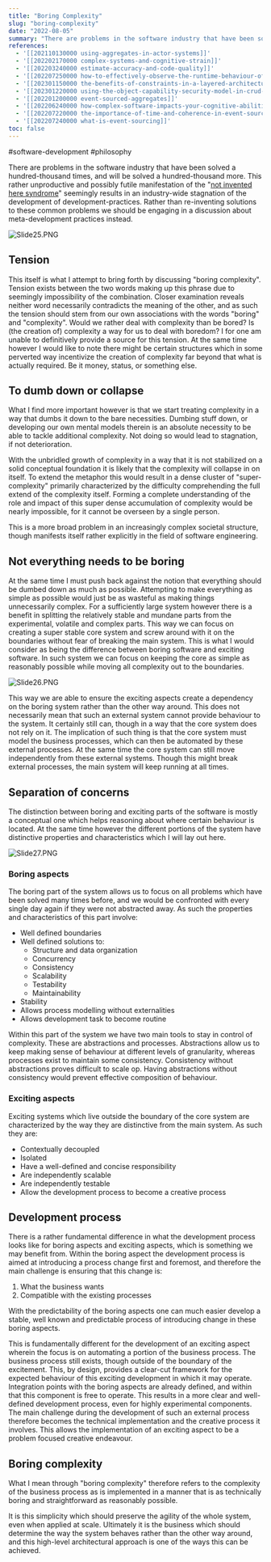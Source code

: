 ```yaml
---
title: "Boring Complexity"
slug: "boring-complexity"
date: "2022-08-05"
summary: "There are problems in the software industry that have been solved a hundred-thousand times, and will be solved a hundred-thousand more. Rather than re-inventing solutions to these common problems we should be engaging in a discussion about meta-development practices instead."
references: 
  - '[[202110130000 using-aggregates-in-actor-systems]]'
  - '[[202202170000 complex-systems-and-cognitive-strain]]'
  - '[[202203240000 estimate-accuracy-and-code-quality]]'
  - '[[202207250000 how-to-effectively-observe-the-runtime-behaviour-of-your-core-domain]]'
  - '[[202301150000 the-benefits-of-constraints-in-a-layered-architecture]]'
  - '[[202301220000 using-the-object-capability-security-model-in-crud-applications]]'
  - '[[202201200000 event-sourced-aggregates]]'
  - '[[202206240000 how-complex-software-impacts-your-cognitive-abilities]]'
  - '[[202207220000 the-importance-of-time-and-coherence-in-event-sourced-systems]]'
  - '[[202207240000 what-is-event-sourcing]]'
toc: false
---
```


#software-development #philosophy

There are problems in the software industry that have been solved a hundred-thousand times, and will be solved a hundred-thousand more. This rather unproductive and possibly futile manifestation of the "[not invented here syndrome](https://en.wikipedia.org/wiki/Not_invented_here)" seemingly results in an industry-wide stagnation of the development of development-practices. Rather than re-inventing solutions to these common problems we should be engaging in a discussion about meta-development practices instead.

![Slide25.PNG](/uploads/Slide25_4adbfb8ee1.PNG)

## Tension
This itself is what I attempt to bring forth by discussing "boring complexity". Tension exists between the two words making up this phrase due to seemingly impossibility of the combination. Closer examination reveals neither word necessarily contradicts the meaning of the other, and as such the tension should stem from our own associations with the words "boring" and "complexity". Would we rather deal with complexity than be bored? Is (the creation of) complexity a way for us to deal with boredom? I for one am unable to definitively provide a source for this tension. At the same time however I would like to note there might be certain structures which in some perverted way incentivize the creation of complexity far beyond that what is actually required. Be it money, status, or something else.

## To dumb down or collapse
What I find more important however is that we start treating complexity in a way that dumbs it down to the bare necessities. Dumbing stuff down, or developing our own mental models therein is an absolute necessity to be able to tackle additional complexity. Not doing so would lead to stagnation, if not deterioration.

With the unbridled growth of complexity in a way that it is not stabilized on a solid conceptual foundation it is likely that the complexity will collapse in on itself. To extend the metaphor this would result in a dense cluster of "super-complexity" primarily characterized by the difficulty comprehending the full extend of the complexity itself. Forming a complete understanding of the role and impact of this super dense accumulation of complexity would be nearly impossible, for it cannot be overseen by a single person.

This is a more broad problem in an increasingly complex societal structure, though manifests itself rather explicitly in the field of software engineering.

## Not everything needs to be boring
At the same time I must push back against the notion that everything should be dumbed down as much as possible. Attempting to make everything as simple as possible would just be as wasteful as making things unnecessarily complex. For a sufficiently large system however there is a benefit in splitting the relatively stable and mundane parts from the experimental, volatile and complex parts. This way we can focus on creating a super stable core system and screw around with it on the boundaries without fear of breaking the main system. This is what I would consider as being the difference between boring software and exciting software. In such system we can focus on keeping the core as simple as reasonably possible while moving all complexity out to the boundaries.

![Slide26.PNG](/uploads/Slide26_52e1aa0061.PNG)

This way we are able to ensure the exciting aspects create a dependency on the boring system rather than the other way around. This does not necessarily mean that such an external system cannot provide behaviour to the system. It certainly still can, though in a way that the core system does not rely on it. The implication of such thing is that the core system must model the business processes, which can then be automated by these external processes. At the same time the core system can still move independently from these external systems. Though this might break external processes, the main system will keep running at all times.

## Separation of concerns
The distinction between boring and exciting parts of the software is mostly a conceptual one which helps reasoning about where certain behaviour is located. At the same time however the different portions of the system have distinctive properties and characteristics which I will lay out here.

![Slide27.PNG](/uploads/Slide27_0465b46925.PNG)

### Boring aspects
The boring part of the system allows us to focus on all problems which have been solved many times before, and we would be confronted with every single day again if they were not abstracted away. As such the properties and characteristics of this part involve:
- Well defined boundaries
- Well defined solutions to:
    - Structure and data organization
    - Concurrency
    - Consistency
    - Scalability
    - Testability
    - Maintainability
- Stability
- Allows process modelling without externalities
- Allows development task to become routine

Within this part of the system we have two main tools to stay in control of complexity. These are abstractions and processes. Abstractions allow us to keep making sense of behaviour at different levels of granularity, whereas processes exist to maintain some consistency. Consistency without abstractions proves difficult to scale op. Having abstractions without consistency would prevent effective composition of behaviour.

### Exciting aspects
Exciting systems which live outside the boundary of the core system are characterized by the way they are distinctive from the main system. As such they are:
- Contextually decoupled
- Isolated
- Have a well-defined and concise responsibility
- Are independently scalable
- Are independently testable
- Allow the development process to become a creative process

## Development process
There is a rather fundamental difference in what the development process looks like for boring aspects and exciting aspects, which is something we may benefit from. Within the boring aspect the development process is aimed at introducing a process change first and foremost, and therefore the main challenge is ensuring that this change is:

1. What the business wants
2. Compatible with the existing processes

With the predictability of the boring aspects one can much easier develop a stable, well known and predictable process of introducing change in these boring aspects.

This is fundamentally different for the development of an exciting aspect wherein the focus is on automating a portion of the business process. The business process still exists, though outside of the boundary of the excitement. This, by design, provides a clear-cut framework for the expected behaviour of this exciting development in which it may operate. Integration points with the boring aspects are already defined, and within that this component is free to operate. This results in a more clear and well-defined development process, even for highly experimental components. The main challenge during the development of such an external process therefore becomes the technical implementation and the creative process it involves. This allows the implementation of an exciting aspect to be a problem focused creative endeavour.

## Boring complexity
What I mean through "boring complexity" therefore refers to the complexity of the business process as is implemented in a manner that is as technically boring and straightforward as reasonably possible.

It is this simplicity which should preserve the agility of the whole system, even when applied at scale. Ultimately it is the business which should determine the way the system behaves rather than the other way around, and this high-level architectural approach is one of the ways this can be achieved.
